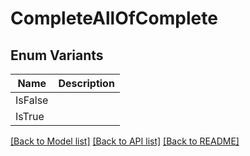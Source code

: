 # CompleteAllOfComplete

## Enum Variants

| Name | Description |
|---- | -----|
| IsFalse |  |
| IsTrue |  |

[[Back to Model list]](../README.md#documentation-for-models) [[Back to API list]](../README.md#documentation-for-api-endpoints) [[Back to README]](../README.md)


